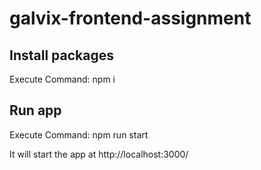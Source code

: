 # galvix-frontend-assignment

## Install packages
Execute Command: npm i

## Run app
Execute Command: npm run start

It will start the app at http://localhost:3000/
